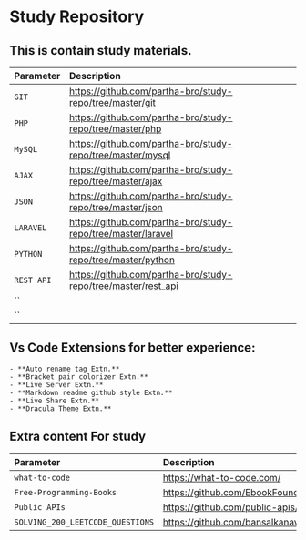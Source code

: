 # Study Repository

## This is contain study materials.

| Parameter | Description                |
| :-------- | :------------------------- |
| `GIT`     | https://github.com/partha-bro/study-repo/tree/master/git |
| `PHP`     | https://github.com/partha-bro/study-repo/tree/master/php |
| `MySQL`   | https://github.com/partha-bro/study-repo/tree/master/mysql |
| `AJAX`    | https://github.com/partha-bro/study-repo/tree/master/ajax |
| `JSON`    | https://github.com/partha-bro/study-repo/tree/master/json |
| `LARAVEL` | https://github.com/partha-bro/study-repo/tree/master/laravel |
| `PYTHON`  | https://github.com/partha-bro/study-repo/tree/master/python |
| `REST API`| https://github.com/partha-bro/study-repo/tree/master/rest_api |
| ``        |  |
| ``        |  |

## Vs Code Extensions for better experience:

    - **Auto rename tag Extn.**
    - **Bracket pair colorizer Extn.**
    - **Live Server Extn.**
    - **Markdown readme github style Extn.**
    - **Live Share Extn.**
    - **Dracula Theme Extn.**


## Extra content For study

| Parameter                        | Description                |
| :--------                        | :------------------------- |
| `what-to-code`                   | https://what-to-code.com/ |
| `Free-Programming-Books`         | https://github.com/EbookFoundation/free-programming-books |
| `Public APIs`                    | https://github.com/public-apis/public-apis |
| `SOLVING_200_LEETCODE_QUESTIONS` | https://github.com/bansalkanav/SOLVING_200_LEETCODE_QUESTIONS |
